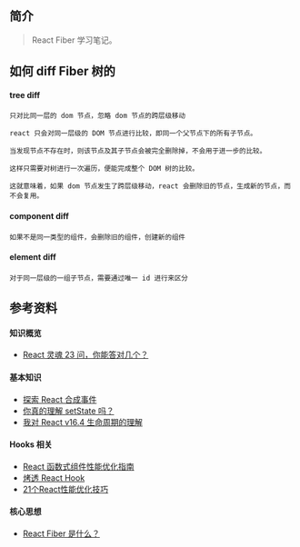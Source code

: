 ## 简介

> React Fiber 学习笔记。

## 如何 diff Fiber 树的

#### tree diff

```
只对比同一层的 dom 节点，忽略 dom 节点的跨层级移动

react 只会对同一层级的 DOM 节点进行比较，即同一个父节点下的所有子节点。

当发现节点不存在时，则该节点及其子节点会被完全删除掉，不会用于进一步的比较。

这样只需要对树进行一次遍历，便能完成整个 DOM 树的比较。

这就意味着，如果 dom 节点发生了跨层级移动，react 会删除旧的节点，生成新的节点，而不会复用。
```

#### component diff

```
如果不是同一类型的组件，会删除旧的组件，创建新的组件
```

#### element diff

```
对于同一层级的一组子节点，需要通过唯一 id 进行来区分
```

## 参考资料

#### 知识概览

- [React 灵魂 23 问，你能答对几个？](https://zhuanlan.zhihu.com/p/304213203)

#### 基本知识

- [探索 React 合成事件](https://juejin.cn/post/6897911576053940231)
- [你真的理解 setState 吗？](https://juejin.cn/post/6844903636749778958#heading-5)
- [我对 React v16.4 生命周期的理解](https://juejin.cn/post/6844903655372488712)

#### Hooks 相关

- [React 函数式组件性能优化指南](https://zhuanlan.zhihu.com/p/137302815)
- [烤透 React Hook](https://juejin.cn/post/6867745889184972814)
- [21个React性能优化技巧](https://www.infoq.cn/article/KVE8xtRs-uPphptq5LUz)

#### 核心思想

- [React Fiber 是什么？](https://github.com/WangYuLue/react-in-deep/blob/main/02.React%20Fiber%20%E6%98%AF%E4%BB%80%E4%B9%88%EF%BC%9F.md)

